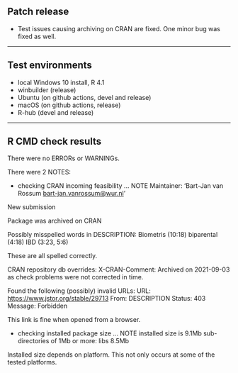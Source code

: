 ## Patch release

- Test issues causing archiving on CRAN are fixed. One minor bug was fixed as well.

----

## Test environments

* local Windows 10 install, R 4.1
* winbuilder (release)
* Ubuntu (on github actions, devel and release)
* macOS (on github actions, release)
* R-hub (devel and release)

----

## R CMD check results

There were no ERRORs or WARNINGs.

There were 2 NOTES:

* checking CRAN incoming feasibility ... NOTE
Maintainer: ‘Bart-Jan van Rossum <bart-jan.vanrossum@wur.nl>’

New submission

Package was archived on CRAN

Possibly misspelled words in DESCRIPTION:
  Biometris (10:18)
  biparental (4:18)
  IBD (3:23, 5:6)
  
These are all spelled correctly.  

CRAN repository db overrides:
  X-CRAN-Comment: Archived on 2021-09-03 as check problems were not
    corrected in time.

Found the following (possibly) invalid URLs:
  URL: https://www.jstor.org/stable/29713
    From: DESCRIPTION
    Status: 403
    Message: Forbidden

This link is fine when opened from a browser.

* checking installed package size ... NOTE
  installed size is  9.1Mb
  sub-directories of 1Mb or more:
    libs   8.5Mb

Installed size depends on platform. This not only occurs at some of the tested platforms.

